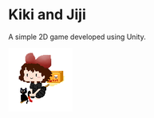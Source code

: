 # Kiki and Jiji

A simple 2D game developed using Unity.

![](https://raw.githubusercontent.com/aycuynk/Kiki-and-Jiji/main/Kiki-and-Jiji-game/Assets/Kiki-Idle-1-pack.png?token=GHSAT0AAAAAABO5J47LFAXRVAI2MTZCO2P2YPOUPVQ)
